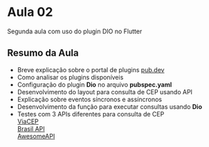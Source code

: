 # Aula 02

Segunda aula com uso do plugin DIO no Flutter

## Resumo da Aula
- Breve explicação sobre o portal de plugins [pub.dev](https://pub.dev/)
- Como analisar os plugins disponíveis
- Configuração do plugin **Dio** no arquivo **pubspec.yaml**
- Desenvolvimento do layout para consulta de CEP usando API
- Explicação sobre eventos síncronos e assíncronos
- Desenvolvimento da função para executar consultas usando **Dio**
- Testes com 3 APIs diferentes para consulta de CEP<br>
[ViaCEP](https://viacep.com.br/)<br>
[Brasil API](https://brasilapi.com.br/docs#tag/CEP/paths/~1cep~1v1~1%7Bcep%7D/get)<br>
[AwesomeAPI](https://docs.awesomeapi.com.br/api-cep)